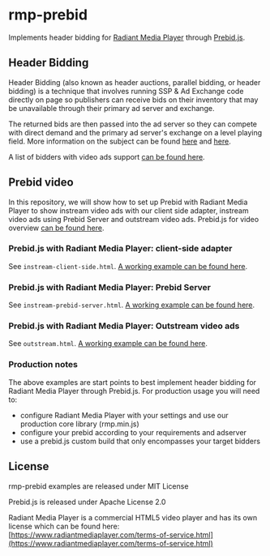 # rmp-prebid
Implements header bidding for [Radiant Media Player](https://www.radiantmediaplayer.com) through [Prebid.js](https://github.com/prebid/Prebid.js/).

## Header Bidding
Header Bidding (also known as header auctions, parallel bidding, or header bidding) is a technique that involves running SSP & Ad Exchange code directly on page so publishers can receive bids on their inventory that may be unavailable through their primary ad server and exchange.

The returned bids are then passed into the ad server so they can compete with direct demand and the primary ad server's exchange on a level playing field.
More information on the subject can be found [here](https://prebid.org/overview/intro.html) and [here](https://www.adopsinsider.com/header-bidding/header-bidding-step-by-step/).

A list of bidders with video ads support [can be found here](https://prebid.org/dev-docs/bidders.html#bidders-with-video-and-native-demand).

## Prebid video
In this repository, we will show how to set up Prebid with Radiant Media Player to show instream video ads with our client side adapter, instream video ads using Prebid Server and outstream video ads. Prebid.js for video overview [can be found here](https://prebid.org/prebid-video/video-overview.html).

### Prebid.js with Radiant Media Player: client-side adapter
See `instream-client-side.html`.  [A working example can be found here](https://www.radiantmediaplayer.com/docs/latest/gist/rmp-pb/instream-client-side.html).

### Prebid.js with Radiant Media Player: Prebid Server
See `instream-prebid-server.html`.  [A working example can be found here](https://www.radiantmediaplayer.com/docs/latest/gist/rmp-pb/instream-prebid-server.html).

### Prebid.js with Radiant Media Player: Outstream video ads
See `outstream.html`.  [A working example can be found here](https://www.radiantmediaplayer.com/docs/latest/gist/rmp-pb/outstream.html).

### Production notes
The above examples are start points to best implement header bidding for Radiant Media Player through Prebid.js. For production usage you will need to:
- configure Radiant Media Player with your settings and use our production core library (rmp.min.js)
- configure your prebid according to your requirements and adserver
- use a prebid.js custom build that only encompasses your target bidders

## License 
rmp-prebid examples are released under MIT License

Prebid.js is released under Apache License 2.0

Radiant Media Player is a commercial HTML5 video player and has its own license which can be found here: [https://www.radiantmediaplayer.com/terms-of-service.html](https://www.radiantmediaplayer.com/terms-of-service.html)